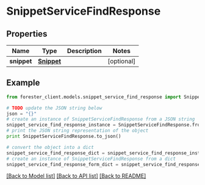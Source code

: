 # SnippetServiceFindResponse


## Properties

Name | Type | Description | Notes
------------ | ------------- | ------------- | -------------
**snippet** | [**Snippet**](.md) |  | [optional] 

## Example

```python
from forester_client.models.snippet_service_find_response import SnippetServiceFindResponse

# TODO update the JSON string below
json = "{}"
# create an instance of SnippetServiceFindResponse from a JSON string
snippet_service_find_response_instance = SnippetServiceFindResponse.from_json(json)
# print the JSON string representation of the object
print SnippetServiceFindResponse.to_json()

# convert the object into a dict
snippet_service_find_response_dict = snippet_service_find_response_instance.to_dict()
# create an instance of SnippetServiceFindResponse from a dict
snippet_service_find_response_form_dict = snippet_service_find_response.from_dict(snippet_service_find_response_dict)
```
[[Back to Model list]](../README.md#documentation-for-models) [[Back to API list]](../README.md#documentation-for-api-endpoints) [[Back to README]](../README.md)


